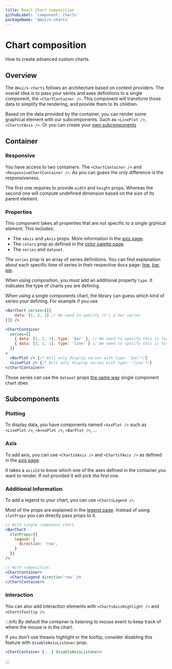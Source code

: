 ```yaml
---
title: React Chart composition
githubLabel: 'component: charts'
packageName: '@mui/x-charts'
---
```


# Chart composition

<p class="description">How to create advanced custom charts.</p>

## Overview

The `@mui/x-charts` follows an architecture based on context providers.
The overall idea is to pass your series and axes definitions to a single component, the `<ChartContainer />`.
This component will transform those data to simplify the rendering, and provide them to its children.

Based on the data provided by the container, you can render some graphical element with our subcomponents.
Such as `<LinePlot />`, `<ChartsYAxis />`. Or you can create your [own subcomponents](/x/react-charts/components/)

## Container

### Responsive

You have access to two containers.
The `<ChartContainer />` and `<ResponsiveChartContainer />`.
As you can guess the only difference is the responsiveness.

The first one requires to provide `width` and `height` props.
Whereas the second one will compute undefined dimension based on the size of its parent element.

### Properties

This component takes all properties that are not specific to a single grphical element.
This includes:

- The `xAxis` and `yAxis` props. More information in the [axis page](/x/react-charts/axis/).
- The `colors` prop as defined in the [color palette page](/x/react-charts/styling/#color-palette).
- The `series` and `dataset`.

The `series` prop is an array of series definitions.
You can find explanation about each specific time of series in their respective docs page: [line](/x/react-charts/lines/), [bar](/x/react-charts/bars/), [pie](/x/react-charts/pie/).

When using composition, you must add an additional property `type`.
It indicates the type of charts you are defining.

When using a single components chart, the library can guess which kind of series your defining.
For example if you use

```jsx
<BarChart series={[{
    data: [1, 2, 3] // No need to specify it's a bar series
}]} />

<ChartContainer
  series={[
    { data: [1, 2, 3], type: 'bar' }, // We need to specify this is for bar chart
    { data: [3, 2, 1], type: 'line' } // We need to specify this is for line chart
  ]}
>
  <BarPlot /> {/* Will only display series with type: 'bar'*/}
  <LinePlot /> {/* Will only display series with type: 'line'*/}
</ChartContainer>
```

Those series can use the `dataset` props [the same way](/x/react-charts/bars/#using-a-dataset) single component chart does

## Subcomponents

### Plotting

To display data, you have components named `<XxxPlot />` such as `<LinePlot />`, `<AreaPlot />`, `<BarPlot />`, ...

### Axis

To add axis, you can use `<ChartsXAxis />` and `<ChartsYAxis />` as defined in the [axis page](/x/react-charts/axis/#composition).

It takes a `axisId` to know which one of the axes defined in the container you want to render. If not provided it will pick the first one.

### Additional Information

To add a legend to your chart, you can use `<ChartsLegend />`.

Most of the props are explained in the [legend page](/x/react-charts/legend/).
Instead of using `slotProps` you can directly pass props to it.

```jsx
// With single component chart
<BarChart
  slotProps={{
    legend: {
      direction: 'row',
    }
  }}
/>

// With composition
<ChartContainer>
  <ChartsLegend directio='row' />
</ChartContainer>
```

### Interaction

You can also add interaction elements with `<ChartsAxisHighlight />` and `<ChartsTooltip />`.

:::info
By default the container is listening to mouse event to keep track of where the mouse is in the chart.

If you don't use theaxis highlight or the tooltip, consider disabling this feature with `disableAxisListener` prop.

```jsx
<ChartContainer {...} disableAxisListener>
```

:::
